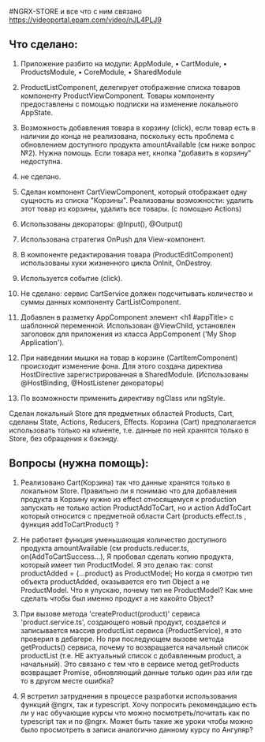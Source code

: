 #NGRX-STORE и все что с ним связано
https://videoportal.epam.com/video/nJL4PLJ9

Что сделано:
--
1. Приложение разбито на модули: AppModule,  • CartModule,  • ProductsModule,  • CoreModule,  • SharedModule 
2. ProductListComponent, делегирует отображение списка товаров компоненту ProductViewComponent. Товары компоненту предоставлены с помощью подписки на изменение локального AppState.
3. Возможность добавления товара в корзину (click), если товар есть в наличии до конца не реализована, поскольку есть проблема с обновлением доступного продукта amountAvailable (см ниже вопрос №2). Нужна помощь.
Если товара нет, кнопка "добавить в корзину" недоступна.  
4. не сделано.
5. Сделан компонент СartViewComponent, который отображает одну сущность из списка "Корзины". Реализованы возможности: удалить этот товар из корзины, удалить все товары. (с помощью Actions)
6. Использованы декораторы: @Input(), @Output()
7. Использована стратегия OnPush для View-компонент.
8. В компоненте редактирования товара (ProductEditComponent) использованы хуки жизненного цикла OnInit, OnDestroy.
9. Используется событие (click).
10. Не сделано: сервис CartService должен подсчитывать количество и суммы данных компоненту CartListComponent. 
11. Добавлен в разметку AppComponent элемент <h1 #appTitle></h1> с шаблонной переменной. Использован @ViewChild, установлен заголовок для приложения из класса AppComponent ('My Shop Application'). 
12. При наведении мышки на товар в корзине (CartItemComponent) происходит изменение фона. Для этого создана директива HostDirective зарегистрированная в SharedModule. (Использованы @HostBinding, @HostListener декораторы)
 
13. По возможности применить директиву ngClass или ngStyle. 


Сделан локальный Store для предметных областей Products, Cart, сделаны State, Actions, Reducers, Effects. Корзина (Cart) предполагается использовать только на клиенте, т.е. данные по ней хранятся только в Store, без обращения к бэкэнду.

Вопросы (нужна помощь):
--
1. Реализовано Cart(Корзина) так что данные хранятся только в локальном Store. Правильно ли я понимаю что для добавления продукта в Корзину нужно из effect относящемуся к production запускать не только action ProductAddToCart, но и action AddToCart который относится с предметной области Cart (products.effect.ts , функция addToCartProduct) ?

2. Не работает функция уменьшающая количество доступного продукта amountAvailable (см products.reducer.ts, on(AddToCartSuccess...), 
Я пробовал сделать копию продукта, который имеет тип ProductModel. Я это делаю так:
const productAdded = {...product} as ProductModel;
Но когда я смотрю тип объекта productAdded, оказывается его тип Object а не ProductModel. Что я упускаю, почему тип не ProductModel? Как мне сделать чтобы был именно продукт а не какойто Object?

3. При вызове метода 'createProduct(product)' сервиса 'product.service.ts', создающего новый продукт, создается и записывается массив productList сервиса (ProductService), я это проверил в дебагере. Но при последующем вызове метода getProducts() сервиса, почему то возвращается начальный список productList (т.е. НЕ актуальный список с добавленным product, а начальный). Это связано с тем что в сервисе метод getProducts возвращает Promise, обновляющий данные только один раз или где то в другом месте ошибка?

4. Я встретил затруднения в процессе разработки использования функций @ngrx, так и typescript. Хочу попросить рекомендацию есть ли у нас обучающие курсы что можно посмотреть/почитать как по typescript так и по @ngrx. Может быть такие же уроки чтобы можно было просмотреть в записи аналогично данному курсу по Ангуляр?